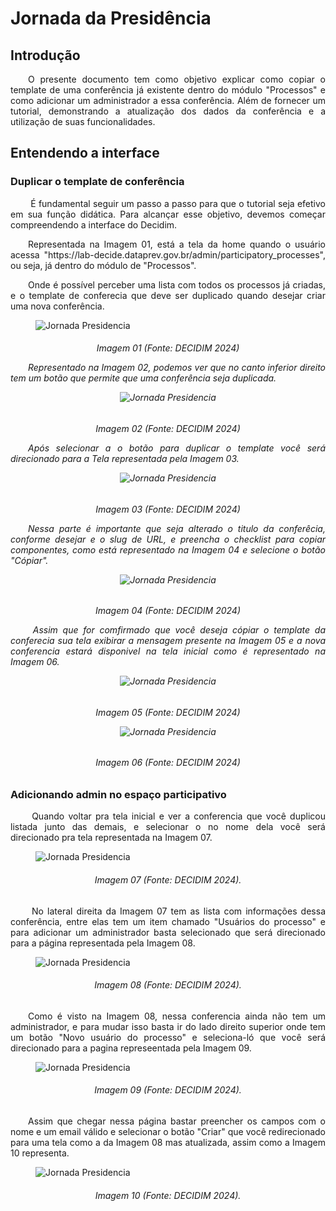 # Jornada da Presidência

## Introdução
<p align="justify">
&emsp;&emsp;O presente documento tem como objetivo explicar como copiar o template de uma conferência já existente dentro do módulo "Processos" e como adicionar um administrador a essa conferência. Além de fornecer um tutorial, demonstrando a atualização dos dados da conferência e a utilização de suas funcionalidades.
</p>

## Entendendo a interface
### Duplicar o template de conferência
<p align="justify">
&emsp;&emsp; É fundamental seguir um passo a passo para que o tutorial seja efetivo em sua função didática. Para alcançar esse objetivo, devemos começar compreendendo a interface do Decidim.
</p>

<p align="justify">
&emsp;&emsp;Representada na Imagem 01, está a tela da home quando o usuário acessa "https://lab-decide.dataprev.gov.br/admin/participatory_processes", ou seja, já dentro do módulo de "Processos".
</p>

<p align="justify">
&emsp;&emsp;Onde é possível perceber uma lista com todos os processos já criadas, e o template de conferecia que deve ser duplicado quando desejar criar uma nova conferência.
</p>

<figure markdown>
<img src= "https://gitlab.com/lappis-unb/decidimbr/documentacao/-/raw/main/docs/assetsTutoriais/conferencias/Tela%20inicial.png?ref_type=heads" alt="Jornada Presidencia" style="float: none; margin: auto"> 
</figure>
<p align="justify">
<h6 align = "center">Imagem 01 (Fonte: DECIDIM 2024)
</p>

<p align="justify">
&emsp;&emsp;Representado na Imagem 02, podemos ver que no canto inferior direito tem um botão que permite que uma conferência seja duplicada.
</p>

<figure markdown>
<img src= "https://gitlab.com/lappis-unb/decidimbr/documentacao/-/raw/main/docs/assetsTutoriais/conferencias/Tela%20inicial%20-%20duplicar.png?ref_type=heads" alt="Jornada Presidencia" style="float: none; margin: auto"> 
</figure>
<p align="justify">
<h6 align = "center">Imagem 02 (Fonte: DECIDIM 2024)
</p>

<p align="justify">
&emsp;&emsp;Após selecionar a o botão para duplicar o template você será direcionado para a Tela representada pela Imagem 03.
</p>

<figure markdown>
<img src= "https://gitlab.com/lappis-unb/decidimbr/documentacao/-/raw/main/docs/assetsTutoriais/conferencias/Tela%20duplicar.png?ref_type=heads" alt="Jornada Presidencia" style="float: none; margin: auto"> 
</figure>
<p align="justify">
<h6 align = "center">Imagem 03 (Fonte: DECIDIM 2024)
</p>

<p align="justify">
&emsp;&emsp;Nessa parte é importante que seja alterado o titulo da conferêcia, conforme desejar e o slug de URL, e preencha o checklist para copiar componentes, como está representado na Imagem 04 e selecione o botão "Cópiar".
</p>

<figure markdown>
<img src= "https://gitlab.com/lappis-unb/decidimbr/documentacao/-/raw/main/docs/assetsTutoriais/conferencias/Tela%20duplicar%20-%20novo%20nome.png?ref_type=heads" alt="Jornada Presidencia" style="float: none; margin: auto"> 
</figure>
<p align="justify">
<h6 align = "center">Imagem 04 (Fonte: DECIDIM 2024)
</p>

<p align="justify">
&emsp;&emsp;  Assim que for comfirmado que você deseja cópiar o template da conferecia sua tela exibirar a mensagem presente na Imagem 05 e a nova conferencia estará disponivel na tela inicial como é representado na Imagem 06.
</p>

<figure markdown>
<img src= "https://gitlab.com/lappis-unb/decidimbr/documentacao/-/raw/main/docs/assetsTutoriais/conferencias/Tela%20duplicada.png?ref_type=heads" alt="Jornada Presidencia" style="float: none; margin: auto"> 
</figure>
<p align="justify">
<h6 align = "center"> Imagem 05 (Fonte: DECIDIM 2024)
</p>

<figure markdown>
<img src= "https://gitlab.com/lappis-unb/decidimbr/documentacao/-/raw/main/docs/assetsTutoriais/conferencias/Tela%20duplicada%202.png?ref_type=heads" alt="Jornada Presidencia" style="float: none; margin: auto"> 
</figure>
<p align="justify">
<h6 align = "center"> Imagem 06 (Fonte: DECIDIM 2024)
</p>

### Adicionando admin no espaço participativo
<p align="justify">
&emsp;&emsp; Quando voltar pra tela inicial e ver a conferencia que você duplicou listada junto das demais, e selecionar o no nome dela você será direcionado pra tela representada na Imagem 07. 
</p>

<figure markdown>
<img src= "https://gitlab.com/lappis-unb/decidimbr/documentacao/-/raw/main/docs/assetsTutoriais/conferencias/Add%20admin.png?ref_type=heads" alt="Jornada Presidencia" style="float: none; margin: auto"> 
</figure>
<p align="center">
 <h6 align = "center"> Imagem 07 (Fonte: DECIDIM 2024).</h6>
</p>

<p align="justify">
&emsp;&emsp; No lateral direita da Imagem 07 tem as lista com informações dessa conferência, entre elas tem um item chamado "Usuários do processo" e para adicionar um administrador basta selecionado que será direcionado para a página representada pela Imagem 08.
</p>

<figure markdown>
<img src= "https://gitlab.com/lappis-unb/decidimbr/documentacao/-/raw/main/docs/assetsTutoriais/conferencias/Tela%20novo%20admin.png?ref_type=heads" alt="Jornada Presidencia" style="float: none; margin: auto"> 
</figure>
<p align="center">
 <h6 align = "center"> Imagem 08 (Fonte: DECIDIM 2024).</h6>
</p>

<p align="justify">
&emsp;&emsp;Como é visto na Imagem 08, nessa conferencia ainda não tem um administrador, e para mudar isso basta ir do lado direito superior onde tem um botão "Novo usuário do processo" e seleciona-ló que você será direcionado para a pagina represeentada pela Imagem 09.
</p>

<figure markdown>
<img src= "https://gitlab.com/lappis-unb/decidimbr/documentacao/-/raw/main/docs/assetsTutoriais/conferencias/Tela%20administradores%20do%20processo.png?ref_type=heads" alt="Jornada Presidencia" style="float: none; margin: auto"> 
</figure>
<p align="center">
 <h6 align = "center"> Imagem 09 (Fonte: DECIDIM 2024).</h6>
</p>

<p align="justify">
&emsp;&emsp;Assim que chegar nessa página bastar preencher os campos com o nome e um email válido e selecionar o botão "Criar" que você redirecionado para uma tela como a da Imagem 08 mas atualizada, assim como a Imagem 10 representa.
</p>

<figure markdown>
<img src= "https://gitlab.com/lappis-unb/decidimbr/documentacao/-/raw/main/docs/assetsTutoriais/conferencias/Tela%20administrradores%20do%20processo%20atualizado.png?ref_type=heads" alt="Jornada Presidencia" style="float: none; margin: auto"> 
</figure>
<p align="center">
 <h6 align = "center"> Imagem 10 (Fonte: DECIDIM 2024).</h6>
</p>